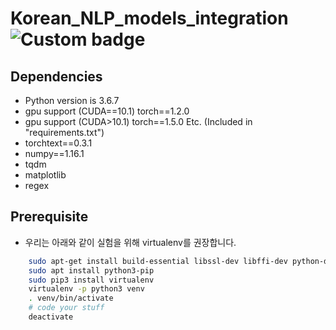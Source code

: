 # Korean_NLP_models_integration ![Custom badge](https://img.shields.io/badge/version-v0.0.1-orange.svg)

## Dependencies
- Python version is 3.6.7
- gpu support (CUDA==10.1)
torch==1.2.0
- gpu support (CUDA>10.1)
torch==1.5.0
Etc. (Included in "requirements.txt")
- torchtext==0.3.1
- numpy==1.16.1
- tqdm
- matplotlib
- regex

## Prerequisite
- 우리는 아래와 같이 실험을 위해 virtualenv를 권장합니다.
```     sh
    sudo apt-get install build-essential libssl-dev libffi-dev python-dev
    sudo apt install python3-pip
    sudo pip3 install virtualenv
    virtualenv -p python3 venv
    . venv/bin/activate
    # code your stuff
    deactivate
```


